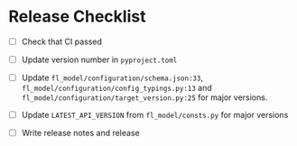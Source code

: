 
# Release Checklist

* [ ] Check that CI passed

* [ ] Update version number in `pyproject.toml`

* [ ] Update `fl_model/configuration/schema.json:33`,
      `fl_model/configuration/config_typings.py:13` and
      `fl_model/configuration/target_version.py:25` for major versions.

* [ ] Update `LATEST_API_VERSION` from `fl_model/consts.py` for major versions

* [ ] Write release notes and release
